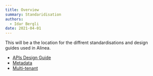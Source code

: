 ```yaml
---
title: Overview
summary: Standaridisation
authors:
  - Idar Bergli
date: 2021-04-01
---
```


This will be a the location for the  diffrent standardisations and design guides used in Alinea.

- [APIs Design Guide](apis/introduction.md)
- [Metadata](metadata.md)
- [Multi-tenant](multi-tenant.md)
